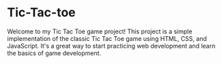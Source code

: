 # Tic-Tac-toe
 Welcome to my Tic Tac Toe game project! This project is a simple implementation of the classic Tic Tac Toe game using HTML, CSS, and JavaScript. It's a great way to start practicing  web development  and learn the basics of game development.
